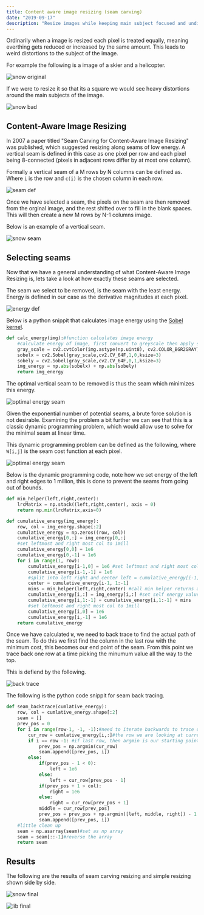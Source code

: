```yaml
---
title: Content aware image resizing (seam carving)
date: "2019-09-17"
description: "Resize images while keeping main subject focused and undistorted"
---
```


Ordinarily when a image is resized each pixel is treated equally, meaning everthing gets
reduced or increased by the same amount. This leads to weird distortions to the subject of
the image.

For example the following is a image of a skier and a helicopter.

![snow original](./snow.png)

If we were to resize it so that its a square we would see heavy distortions around the main 
subjects of the image.

![snow bad](./snow-bad.png)

## Content-Aware Image Resizing

In 2007 a paper titled "Seam Carving for Content-Aware Image Resizing" was published, which suggested
resizing along seams of low energy. A vertical seam is defined in this case as one pixel per row and 
each pixel being 8-connected (pixels in adjacent rows differ by at most one column).

Formally a vertical seam of a M rows by N columns can be defined as. Where ``i`` is the row and ``c(i)``
is the chosen column in each row.

![seam def](./seam-def.png)

Once we have selected a seam, the pixels on the seam are then removed from the orginal image, and the rest
shifted over to fill in the blank spaces. This will then create a new M rows by N-1 columns image.

Below is an example of a vertical seam.

![snow seam](./snow_seam.png)

## Selecting seams

Now that we have a general understanding of what Content-Aware Image Resizing is, lets take a look at how 
exactly these seams are selected.

The seam we select to be removed, is the seam with the least energy. Energy is defined in our case
as the derivative magnitudes at each pixel.

![energy def](./energy.png)

Below is a python snippit that calculates image energy using the <a href="https://en.wikipedia.org/wiki/Sobel_operator" target = "_blank">Sobel kernel</a>.

```python
def calc_energy(img):#function calculates image energy
    #calculate energy of image, first convert to greyscale then apply sobel
    gray_scale = cv2.cvtColor(img.astype(np.uint8), cv2.COLOR_BGR2GRAY)
    sobelx = cv2.Sobel(gray_scale,cv2.CV_64F,1,0,ksize=3)
    sobely = cv2.Sobel(gray_scale,cv2.CV_64F,0,1,ksize=3)
    img_energy = np.abs(sobelx) + np.abs(sobely)
    return img_energy
```

The optimal vertical seam to be removed is thus the seam which minimizes this energy.

![optimal energy seam](./min-seam.png)

Given the exponential number of potential seams, a brute force solution is not desirable.
Examining the problem a bit further we can see that this is a classic dynamic programming problem,
which would allow use to solve for the minimal seam at linear time.

This dynamic programming problem can be defined as the following, where ``W[i,j]`` is the seam cost
function at each pixel.

![optimal energy seam](./dyn-prog.png)

Below is the dynamic programming code, note how we set energy of the left and right edges to 1 million,
this is done to prevent the seams from going out of bounds.

```python
def min_helper(left,right,center):
    lrcMatrix = np.stack((left,right,center), axis = 0)
    return np.min(lrcMatrix,axis=0)

def cumulative_energy(img_energy):
    row, col = img_energy.shape[:2]
    cumulative_energy = np.zeros((row, col))
    cumulative_energy[0,:] = img_energy[0,:]
    #set leftmost and right most col to 1mill
    cumulative_energy[0,0] = 1e6 
    cumulative_energy[0,-1] = 1e6
    for i in range(1, row):
        cumulative_energy[i-1,0] = 1e6 #set leftmost and right most col to 1mill
        cumulative_energy[i-1,-1] = 1e6
        #split into left right and center left = cumulative_energy[i-1, :-2] right = cumulative_energy[i-1, 2:]
        center = cumulative_energy[i-1, 1:-1]
        mins = min_helper(left,right,center) #call min helper returns array of mins
        cumulative_energy[i,:] = img_energy[i,:] #set self energy value
        cumulative_energy[i,1:-1] = cumulative_energy[i,1:-1] + mins
        #set leftmost and right most col to 1mill
        cumulative_energy[i,0] = 1e6 
        cumulative_energy[i,-1] = 1e6
    return cumulative_energy
```
Once we have calculated ``W``, we need to back trace to find the actual path of the seam. To do this 
we first find the column in the last row with the minimum cost, this becomes our end point of the seam.
From this point we trace back one row at a time picking the minumum value all the way to the top.

This is defiend by the following.

![back trace](./backtrk.png)

The following is the python code snippit for seam back tracing.
```python
def seam_backtrace(cumlative_energy):
    row, col = cumlative_energy.shape[:2]
    seam = []
    prev_pos = 0
    for i in range(row-1, -1, -1):#need to iterate backwards to trace down path
        cur_row = cumlative_energy[i,:]#the row we are looking at currently
        if i == row -1: #if last row, then argmin is our starting point
            prev_pos = np.argmin(cur_row)
            seam.append([prev_pos, i])
        else:
            if(prev_pos - 1 < 0):
                left = 1e6
            else:
                left = cur_row[prev_pos - 1]
            if(prev_pos + 1 > col):
                right = 1e6
            else:
                right = cur_row[prev_pos + 1]
            middle = cur_row[prev_pos]
            prev_pos = prev_pos + np.argmin([left, middle, right]) - 1
            seam.append([prev_pos, i])
    #little clean up 
    seam = np.asarray(seam)#set as np array
    seam = seam[::-1]#reverse the array
    return seam
```
## Results
The following are the results of seam carving resizing and simple resizing shown side by side.

![snow final](./snow-sbs.png)

![lib final](./lib-sbs.png)
